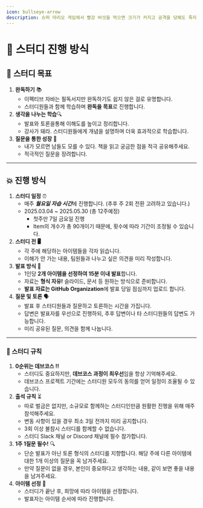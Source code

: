 ```yaml
---
icon: bullseye-arrow
description: 슈퍼 마리오 게임에서 빨강 버섯을 먹으면 크기가 커지고 공격을 당해도 죽지 않습니다. 이 스터디를 통해 다같이 성장했으면 좋겠습니다.
---
```


# 🧩 스터디 진행 방식

## &#x20;📌 스터디 목표

1. **완독하기** 📚
   * 이펙티브 자바는 필독서지만 완독하기도 쉽지 않은 걸로 유명합니다.
   * 스터디원들과 함께 학습하며 **완독을 목표**로 진행합니다.
2. **생각을 나누는 학습**🔍
   * 발표와  토론을통해 이해도를 높이고 정리합니다.
   * 강사가  돼라. 스터디원들에게 개념을 설명하며 더욱 효과적으로 학습합니다.
3. **질문을 통한 성장** 🤔
   * 내가 모르면 남들도 모를 수 있다. 책을 읽고 궁금한 점을 적극 공유해주세요.
   * 적극적인 질문을 장려합니다.



***

## 💥 진행 방식

1. **스터디 일정** ⏰
   * 매주 _**월요일 자습 시간**_&#xC5D0; 진행합니다. (추후 주 2회 전환 고려하고 있습니다.)
   * 2025.03.04 \~ 2025.05.30 (총  12주예정)
     * 첫주만 7일 금요일 진행
     * Item의 개수가 총 90개이기 때문에, 횟수에 따라 기간이 조정될 수 있습니다.
2. **스터디 전 🖥️**
   * 각 주에 해당하는 아이템들을 각자 읽습니다.
   * 이해가 안 가는 내용, 팀원들과 나누고 싶은 의견을 미리 작성합니다.
3. **발표 방식** 📂
   * 1인당 **2개 아이템을 선정하여 15분 이내 발표**합니다.
   * 자료는 **형식 자유!** 슬라이드, 문서 등 원하는 방식으로 준비합니다.
   * **발표 자료는  GitHub Organization**에 발표 당일  점심까지 업로드 합니다.
4. **질문 및 토론** 🗣️
   * 발표 후 스터디원들과 질문하고 토론하는 시간을 가집니다.
   * 답변은 발표자를 우선으로 진행하되, 추후 답변이나 타 스터디원들의 답변도 가능합니다.
   * 미리 공유된 질문, 의견을 함께 나눕니다.



***

### 📜 스터디 규칙

1. **0순위는 데브코스 ‼️**
   * 스터디도 중요하지만, **데브코스 과정이 최우선**임을 항상  기억해주세요.
   * 데브코스 프로젝트 기간에는 스터디원 모두의 동의를 얻어 일정이 조율될 수 있습니다.
2. **출석 규칙** ⏳
   * 따로 벌금은 없지만, 소규모로 함께하는 스터디인만큼 원활한 진행을 위해 매주 참석해주세요.
   * 변동 사항이 있을 경우 최소 3일 전까지 미리 공지합니다.
   * 3회 이상 불참시 스터디를 함께할 수 없습니다.
   * 스터디 Slack 채널 or Discord 채널에 필수 참가합니다.
3. **1주 1질문 필수!** 🔍
   * 단순 발표가 아닌 토론 형식의 스터디를 지향합니다. 해당 주에 다른 아이템에 대한 1개 이상의 질문을 꼭 남겨주세요.
   * 만약 질문이 없을 경우, 본인이 중요하다고 생각하는 내용, 같이 보면 좋을 내용을 남겨주세요.
4. **아이템 선정** 📌
   * 스터디가 끝난 후, 희망에 따라 아이템을 선정합니다.
   * 발표자는 아이템 순서에 따라 진행합니다.

